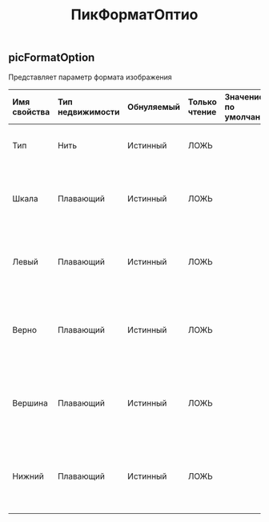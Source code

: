 ﻿---
title: ПикФорматОптио
second_title: Aspose.Cells Cloud Documen
type: docs
url: /ru/specification/model/picformatoption/
description: "Aspose.Cells Спецификация облачной модели: PicFormatOption. Легко обрабатывайте Excel и другие документы электронных таблиц с помощью таких функций, как открытие, создание, редактирование, разделение, слияние, сравнение и преобразование."
kwords: Excel, Office, электронная таблица, Cloud REST API, PicFormatOption
weight: 50
---
## **picFormatOption**

 Представляет параметр формата изображения

| Имя свойства| Тип недвижимости| Обнуляемый| Только чтение| Значение по умолчанию| Описание|
|:- |:- |:- |:- |:- |:- |
| Тип| Нить| Истинный| ЛОЖЬ|| Получает или задает тип заливки изображения.|
| Шкала| Плавающий| Истинный| ЛОЖЬ|| Получает или задает количество изображений в стеке и масштабе.|
| Левый| Плавающий| Истинный| ЛОЖЬ||Получает или задает смещение влево для растягивания изображения.|
| Верно| Плавающий| Истинный| ЛОЖЬ|| Получает или задает правильное смещение для растягивания изображения.|
| Вершина| Плавающий| Истинный| ЛОЖЬ|| Получает или задает верхнее смещение для растягивания изображения.|
| Нижний| Плавающий| Истинный| ЛОЖЬ|| Получает или задает нижнее смещение для растягивания изображения.|

